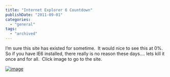 ```yaml
---
title: "Internet Explorer 6 Countdown"
publishDate: "2011-09-01"
categories: 
  - "general"
tags:
  - "archived"
---
```


I’m sure this site has existed for sometime.  It would nice to see this at 0%.  So if you have IE6 installed, there really is no reason these days…. lets kill it once and for all.  Click image to go to the site.

[![image](https://ramblinggeek.co.uk/wp-content/uploads/2011/09/image.png "image")](https://www.ie6countdown.com/)
